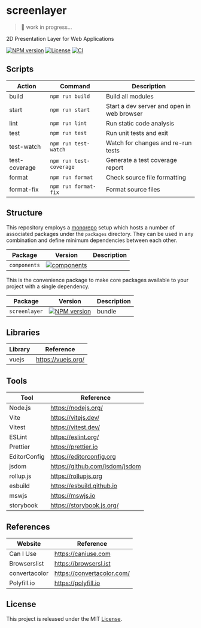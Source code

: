 # screenlayer

> 🚧 work in progress...

2D Presentation Layer for Web Applications

[![NPM version][npm-badge]][npm-url]
[![License][license-badge]][license-url]
[![CI][ci-badge]][ci-url]

## Scripts

| Action        | Command                 | Description                                |
| ------------- | ----------------------- | ------------------------------------------ |
| build         | `npm run build`         | Build all modules                          |
| start         | `npm run start`         | Start a dev server and open in web browser |
| lint          | `npm run lint`          | Run static code analysis                   |
| test          | `npm run test`          | Run unit tests and exit                    |
| test-watch    | `npm run test-watch`    | Watch for changes and re-run tests         |
| test-coverage | `npm run test-coverage` | Generate a test coverage report            |
| format        | `npm run format`        | Check source file formatting               |
| format-fix    | `npm run format-fix`    | Format source files                        |

## Structure

This repository employs a [monorepo](https://en.wikipedia.org/wiki/Monorepo) setup which hosts a number of associated packages under the `packages` directory. They can be used in any combination and define minimum dependencies between each other.

| Package      | Version                                           | Description |
| ------------ | ------------------------------------------------- | ----------- |
| `components` | [![components][components-badge]][components-url] |             |

This is the convenience package to make core packages available to your project with a single dependency.

| Package       | Version                              | Description |
| ------------- | ------------------------------------ | ----------- |
| `screenlayer` | [![NPM version][npm-badge]][npm-url] | bundle      |

## Libraries

| Library | Reference          |
| ------- | ------------------ |
| vuejs   | https://vuejs.org/ |

## Tools

| Tool         | Reference                      |
| ------------ | ------------------------------ |
| Node.js      | https://nodejs.org/            |
| Vite         | https://vitejs.dev/            |
| Vitest       | https://vitest.dev/            |
| ESLint       | https://eslint.org/            |
| Prettier     | https://prettier.io            |
| EditorConfig | https://editorconfig.org       |
| jsdom        | https://github.com/jsdom/jsdom |
| rollup.js    | https://rollupjs.org           |
| esbuild      | https://esbuild.github.io      |
| mswjs        | https://mswjs.io               |
| storybook    | https://storybook.js.org/      |

## References

| Website       | Reference                  |
| ------------- | -------------------------- |
| Can I Use     | https://caniuse.com        |
| Browserslist  | https://browsersl.ist      |
| convertacolor | https://convertacolor.com/ |
| Polyfill.io   | https://polyfill.io        |

## License

This project is released under the MIT [License](LICENSE).

[ci-badge]: https://github.com/epreston/screenlayer/actions/workflows/ci.yml/badge.svg
[ci-url]: https://github.com/epreston/screenlayer/actions
[npm-badge]: https://img.shields.io/npm/v/screenlayer
[npm-url]: https://www.npmjs.com/package/screenlayer
[license-badge]: https://img.shields.io/npm/l/screenlayer.svg?cacheSeconds=2592000
[license-url]: LICENSE
[components-badge]: https://img.shields.io/npm/v/@screenlayer/components
[components-url]: https://www.npmjs.com/package/@screenlayer/components
